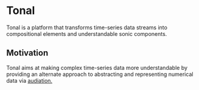 # Tonal

Tonal is a platform that transforms time-series data streams into compositional elements and understandable sonic components. 

## Motivation 

Tonal aims at making complex time-series data more understandable by providing an alternate approach to abstracting and representing numerical data via [audiation.](https://en.wikipedia.org/wiki/Gordon_music_learning_theory#Audiation) 



